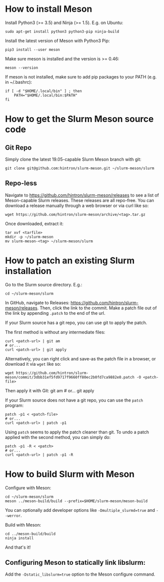 # How to install Meson

Install Python3 (>= 3.5) and Ninja (>= 1.5). E.g. on Ubuntu:

    sudo apt-get install python3 python3-pip ninja-build

Install the latest version of Meson with Python3 Pip:

    pip3 install --user meson

Make sure meson is installed and the version is >= 0.46:

    meson --version

If meson is not installed, make sure to add pip packages to your PATH (e.g. in ~/.bashrc):

    if [ -d "$HOME/.local/bin" ] ; then
        PATH="$HOME/.local/bin:$PATH"
    fi

# How to get the Slurm Meson source code

## Git Repo

Simply clone the latest 19.05-capable Slurm Meson branch with git:

    git clone git@github.com:hintron/slurm-meson.git ~/slurm-meson/slurm

## Repo-less

Navigate to https://github.com/hintron/slurm-meson/releases to see a list of
Meson-capable Slurm releases. These releases are all repo-free.
You can download a release manually through a web browser or via curl like so:

    wget https://github.com/hintron/slurm-meson/archive/<tag>.tar.gz

Once downloaded, extract it:

    tar xvf <tarfile>
    mkdir -p ~/slurm-meson
    mv slurm-meson-<tag> ~/slurm-meson/slurm

# How to patch an existing Slurm installation

Go to the Slurm source directory. E.g.:

    cd ~/slurm-meson/slurm

In GitHub, navigate to Releases:
https://github.com/hintron/slurm-meson/releases. Then, click the link to the
commit. Make a patch file out of the link by appending `.patch` to the end of
the url.

If your Slurm source has a git repo, you can use git to apply the patch.

The first method is without any intermediate files:

    curl <patch-url> | git am
    # or...
    curl <patch-url> | git apply

Alternatively, you can right click and save-as the patch file in a browser, or download
it via `wget` like so:

    wget https://github.com/hintron/slurm-meson/commit/3dbb31ef5fd9717f9660ff80ec2b0fd7ca9882e0.patch -O <patch-file>

Then apply it with Git:
    git am <patch-file>
    # or...
    git apply <patch-file>


If your Slurm source does not have a git repo, you can use the `patch` program:

    patch -p1 < <patch-file>
    # or...
    curl <patch-url> | patch -p1

Using `patch` seems to apply the patch cleaner than git.
To undo a patch applied with the second method, you can simply do:

    patch -p1 -R < <patch>
    # or...
    curl <patch-url> | patch -p1 -R

# How to build Slurm with Meson

Configure with Meson:

    cd ~/slurm-meson/slurm
    meson ../meson-build/build --prefix=$HOME/slurm-meson/meson-build

You can optionally add developer options like `-Dmultiple_slurmd=true` and
`--werror`.

Build with Meson:

    cd ../meson-build/build
    ninja install

And that's it!

## Configuring Meson to statically link libslurm:

Add the `-Dstatic_libslurm=true` option to the Meson configure command.
